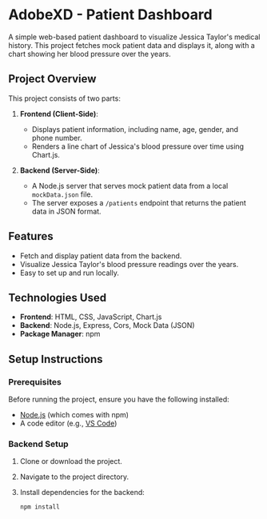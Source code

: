 # AdobeXD - Patient Dashboard

A simple web-based patient dashboard to visualize Jessica Taylor's medical history. This project fetches mock patient data and displays it, along with a chart showing her blood pressure over the years.

## Project Overview

This project consists of two parts:

1. **Frontend (Client-Side)**:
   - Displays patient information, including name, age, gender, and phone number.
   - Renders a line chart of Jessica's blood pressure over time using Chart.js.

2. **Backend (Server-Side)**:
   - A Node.js server that serves mock patient data from a local `mockData.json` file.
   - The server exposes a `/patients` endpoint that returns the patient data in JSON format.

## Features

- Fetch and display patient data from the backend.
- Visualize Jessica Taylor's blood pressure readings over the years.
- Easy to set up and run locally.

## Technologies Used

- **Frontend**: HTML, CSS, JavaScript, Chart.js
- **Backend**: Node.js, Express, Cors, Mock Data (JSON)
- **Package Manager**: npm

## Setup Instructions

### Prerequisites

Before running the project, ensure you have the following installed:

- [Node.js](https://nodejs.org/) (which comes with npm)
- A code editor (e.g., [VS Code](https://code.visualstudio.com/))

### Backend Setup

1. Clone or download the project.
2. Navigate to the project directory.
3. Install dependencies for the backend:

   ```bash
   npm install
